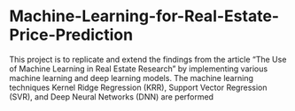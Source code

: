 # Machine-Learning-for-Real-Estate-Price-Prediction
This project is to replicate and extend the findings from the article “The Use of Machine Learning in Real Estate Research” by implementing various machine learning and deep learning models. The machine learning techniques Kernel Ridge Regression (KRR), Support Vector Regression (SVR), and Deep Neural Networks (DNN) are performed
